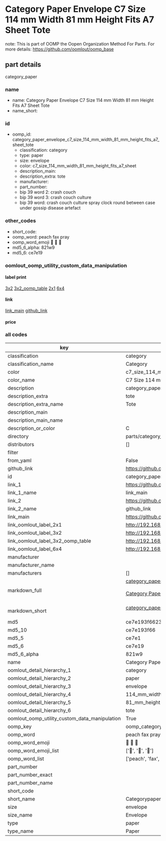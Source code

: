 # Category Paper Envelope C7 Size 114 mm Width 81 mm Height Fits A7 Sheet Tote  

note: This is part of OOMP the Oopen Organization Method For Parts. For more details: https://github.com/oomlout/oomp_base

##  part details



category_paper

### name
* name: Category Paper Envelope C7 Size 114 mm Width 81 mm Height Fits A7 Sheet Tote
* name_short: 
### id
* oomp_id: category_paper_envelope_c7_size_114_mm_width_81_mm_height_fits_a7_sheet_tote
  * classification: category
  * type: paper
  * size: envelope
  * color: c7_size_114_mm_width_81_mm_height_fits_a7_sheet
  * description_main: 
  * description_extra: tote
  * manufacturer: 
  * part_number: 
  * bip 39 word 2: crash couch
  * bip 39 word 3: crash couch culture
  * bip 39 word: crash couch culture spray clock round between case under gossip disease artefact

### other_codes
* short_code: 
* oomp_word: peach fax pray
* oomp_word_emoji :peach: :fax: :pray:
* md5_6_alpha: 821w9
* md5_6: ce7e19






### oomlout_oomp_utility_custom_data_manipulation
#### label print
[3x2](http://192.168.1.245:1112/?label=oomp%20821w9)
[3x2_oomp_table](http://192.168.1.107:1112/?label=oomp%20821w9)
[2x1](http://192.168.1.242:1112/?label=oomp%20821w9)
[6x4](http://192.168.1.55:1112/?label=oomp%20821w9)    

#### link

[link_main](https://github.com/oomlout/oomlout_oomp_current_version_messy/tree/main/parts/category_paper_envelope_c7_size_114_mm_width_81_mm_height_fits_a7_sheet_tote) [github_link](https://github.com/oomlout/oomlout_oomp_part_src/tree/main/parts/category_paper_envelope_c7_size_114_mm_width_81_mm_height_fits_a7_sheet_tote)                             

#### price







### all codes 
| key | value |  
| --- | --- |  
| classification | category |  
| classification_name | Category |  
| color | c7_size_114_mm_width_81_mm_height_fits_a7_sheet |  
| color_name | C7 Size 114 mm Width 81 mm Height Fits A7 Sheet |  
| description | category_paper |  
| description_extra | tote |  
| description_extra_name | Tote |  
| description_main |  |  
| description_main_name |  |  
| description_or_color | C  |  
| directory | parts/category_paper_envelope_c7_size_114_mm_width_81_mm_height_fits_a7_sheet_tote |  
| distributors | [] |  
| filter |  |  
| from_yaml | False |  
| github_link | https://github.com/oomlout/oomlout_oomp_part_src/tree/main/parts/category_paper_envelope_c7_size_114_mm_width_81_mm_height_fits_a7_sheet_tote |  
| id | category_paper_envelope_c7_size_114_mm_width_81_mm_height_fits_a7_sheet_tote |  
| link_1 | https://github.com/oomlout/oomlout_oomp_current_version_messy/tree/main/parts/category_paper_envelope_c7_size_114_mm_width_81_mm_height_fits_a7_sheet_tote |  
| link_1_name | link_main |  
| link_2 | https://github.com/oomlout/oomlout_oomp_part_src/tree/main/parts/category_paper_envelope_c7_size_114_mm_width_81_mm_height_fits_a7_sheet_tote |  
| link_2_name | github_link |  
| link_main | https://github.com/oomlout/oomlout_oomp_current_version_messy/tree/main/parts/category_paper_envelope_c7_size_114_mm_width_81_mm_height_fits_a7_sheet_tote |  
| link_oomlout_label_2x1 | http://192.168.1.242:1112/?label=oomp%20821w9 |  
| link_oomlout_label_3x2 | http://192.168.1.245:1112/?label=oomp%20821w9 |  
| link_oomlout_label_3x2_oomp_table | http://192.168.1.107:1112/?label=oomp%20821w9 |  
| link_oomlout_label_6x4 | http://192.168.1.55:1112/?label=oomp%20821w9 |  
| manufacturer |  |  
| manufacturer_name |  |  
| manufacturers | [] |  
| markdown_full | [category_paper_envelope_c7_size_114_mm_width_81_mm_height_fits_a7_sheet_tote](https://github.com/oomlout/oomlout_oomp_current_version_messy/tree/main/parts/category_paper_envelope_c7_size_114_mm_width_81_mm_height_fits_a7_sheet_tote)<br>[](https://github.com/oomlout/oomlout_oomp_current_version_messy/tree/main/parts/category_paper_envelope_c7_size_114_mm_width_81_mm_height_fits_a7_sheet_tote)<br>[Category Paper Envelope C7 Size 114 Mm Width 81 Mm Height Fits A7 Sheet Tote](https://github.com/oomlout/oomlout_oomp_current_version_messy/tree/main/parts/category_paper_envelope_c7_size_114_mm_width_81_mm_height_fits_a7_sheet_tote)<br><br> |  
| markdown_short | [category_paper_envelope_c7_size_114_mm_width_81_mm_height_fits_a7_sheet_tote](https://github.com/oomlout/oomlout_oomp_current_version_messy/tree/main/parts/category_paper_envelope_c7_size_114_mm_width_81_mm_height_fits_a7_sheet_tote)<br><br> |  
| md5 | ce7e193f662322b6f195bd2e6b0c3993 |  
| md5_10 | ce7e193f66 |  
| md5_5 | ce7e1 |  
| md5_6 | ce7e19 |  
| md5_6_alpha | 821w9 |  
| name | Category Paper Envelope C7 Size 114 mm Width 81 mm Height Fits A7 Sheet Tote |  
| oomlout_detail_hierarchy_1 | category |  
| oomlout_detail_hierarchy_2 | paper |  
| oomlout_detail_hierarchy_3 | envelope |  
| oomlout_detail_hierarchy_4 | 114_mm_width |  
| oomlout_detail_hierarchy_5 | 81_mm_height |  
| oomlout_detail_hierarchy_6 | tote |  
| oomlout_oomp_utility_custom_data_manipulation | True |  
| oomp_key | oomp_category_paper_envelope_c7_size_114_mm_width_81_mm_height_fits_a7_sheet_tote |  
| oomp_word | peach fax pray |  
| oomp_word_emoji | :peach: :fax: :pray: |  
| oomp_word_emoji_list | [':peach:', ':fax:', ':pray:'] |  
| oomp_word_list | ['peach', 'fax', 'pray'] |  
| part_number |  |  
| part_number_exact |  |  
| part_number_name |  |  
| short_code |  |  
| short_name | Categorypaper |  
| size | envelope |  
| size_name | Envelope |  
| type | paper |  
| type_name | Paper |  
